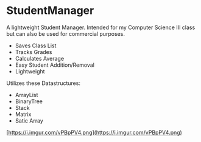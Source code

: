 # StudentManager

A lightweight Student Manager. Intended for my Computer Science III class but can also be used for commercial purposes.
- Saves Class List
- Tracks Grades
- Calculates Average
- Easy Student Addition/Removal
- Lightweight

Utilizes these Datastructures:
- ArrayList
- BinaryTree
- Stack
- Matrix
- Satic Array

[https://i.imgur.com/vPBpPV4.png](https://i.imgur.com/vPBpPV4.png)
